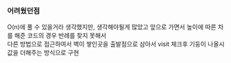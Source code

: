 ### 어려웠던점

O(n)에 풀 수 있을거라 생각했지만, 생각해야될게 많았고 앞으로 가면서 높이에 따른 차를 해준 코드의 경우 반례를 찾지 못해서 <br>
다른 방법으로 접근하여서 벽이 쌓인곳을 출발점으로 삼아서 visit 체크후 기둥이 나올시 값을 더해주는 방식으로 구현
